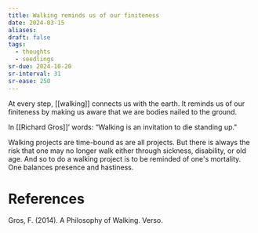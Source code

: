 ```yaml
---
title: Walking reminds us of our finiteness
date: 2024-03-15
aliases: 
draft: false
tags:
  - thoughts
  - seedlings
sr-due: 2024-10-20
sr-interval: 31
sr-ease: 250
---
```

At every step, [[walking]] connects us with the earth. It reminds us of our finiteness by making us aware that we are bodies nailed to the ground.

In [[Richard Gros]]’ words: “Walking is an invitation to die standing up."

Walking projects are time-bound as are all projects. But there is always the risk that one may no longer walk either through sickness, disability, or old age. And so to do a walking project is to be reminded of one's mortality. One balances presence and hastiness.

# References

Gros, F. (2014). A Philosophy of Walking. Verso.